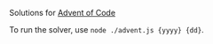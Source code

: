 Solutions for [Advent of Code](https://adventofcode.com/)

To run the solver, use ```node ./advent.js {yyyy} {dd}```.